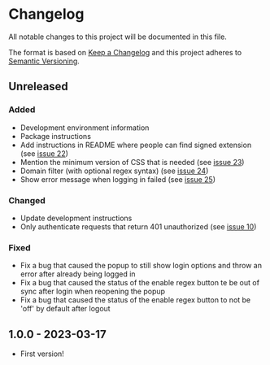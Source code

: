 # Changelog

All notable changes to this project will be documented in this file.

The format is based on [Keep a Changelog](http://keepachangelog.com/en/1.0.0/)
and this project adheres to [Semantic Versioning](http://semver.org/spec/v2.0.0.html).

## Unreleased

### Added
- Development environment information
- Package instructions
- Add instructions in README where people can find signed extension (see [issue 22](https://github.com/KNowledgeOnWebScale/solid-authentication-browser-extension/issues/22))
- Mention the minimum version of CSS that is needed (see [issue 23](https://github.com/KNowledgeOnWebScale/solid-authentication-browser-extension/issues/23))
- Domain filter (with optional regex syntax) (see [issue 24](https://github.com/KNowledgeOnWebScale/solid-authentication-browser-extension/issues/24))
- Show error message when logging in failed (see [issue 25](https://github.com/KNowledgeOnWebScale/solid-authentication-browser-extension/issues/25))

### Changed
- Update development instructions
- Only authenticate requests that return 401 unauthorized (see [issue 10](https://github.com/KNowledgeOnWebScale/solid-authentication-browser-extension/issues/10))

### Fixed
- Fix a bug that caused the popup to still show login options and throw an error after already being logged in
- Fix a bug that caused the status of the enable regex button te be out of sync after login when reopening the popup
- Fix a bug that caused the status of the enable regex button to not be 'off' by default after logout

## 1.0.0 - 2023-03-17

- First version!